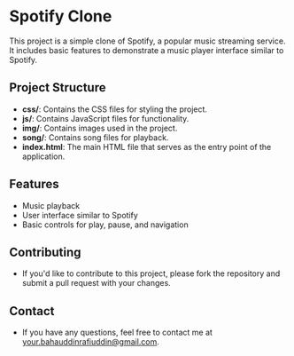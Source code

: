 # Spotify Clone

This project is a simple clone of Spotify, a popular music streaming service. It includes basic features to demonstrate a music player interface similar to Spotify.

## Project Structure

- **css/**: Contains the CSS files for styling the project.
- **js/**: Contains JavaScript files for functionality.
- **img/**: Contains images used in the project.
- **song/**: Contains song files for playback.
- **index.html**: The main HTML file that serves as the entry point of the application.

## Features

- Music playback
- User interface similar to Spotify
- Basic controls for play, pause, and navigation

## Contributing
- If you'd like to contribute to this project, please fork the repository and submit a pull request with your changes.

## Contact
- If you have any questions, feel free to contact me at your.bahauddinrafiuddin@gmail.com.

